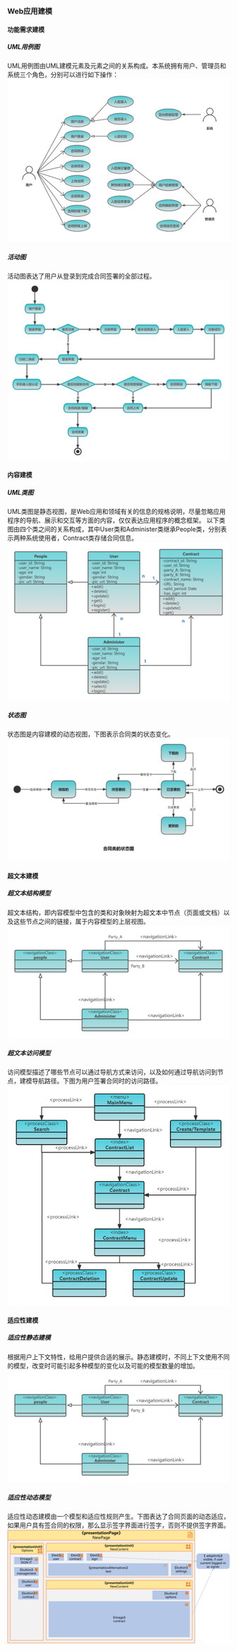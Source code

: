 ### Web应用建模

#### 功能需求建模

##### UML用例图
UML用例图由UML建模元素及元素之间的关系构成。本系统拥有用户、管理员和系统三个角色，分别可以进行如下操作：
![用例图](img/用例图.png)

##### 活动图
活动图表达了用户从登录到完成合同签署的全部过程。
![活动图](https://github.com/Zanejins/web-project/blob/main/web_modeling/activity_diagram.png)

#### 内容建模

##### UML类图
UML类图是静态视图，是Web应用和领域有关的信息的规格说明，尽量忽略应用程序的导航、展示和交互等方面的内容，仅仅表达应用程序的概念框架。
以下类图由四个类之间的关系构成，其中User类和Administer类继承People类，分别表示两种系统使用者，Contract类存储合同信息。
![类图](img/类图.png)

##### 状态图
状态图是内容建模的动态视图，下图表示合同类的状态变化。
![状态图](img/状态图.png)

#### 超文本建模

##### 超文本结构模型
超文本结构，即内容模型中包含的类和对象映射为超文本中节点（页面或文档）以及这些节点之间的链接，属于内容模型的上层视图。
![超文本结构模型](img/超文本结构模型.png)

##### 超文本访问模型
访问模型描述了哪些节点可以通过导航方式来访问，以及如何通过导航访问到节点，建模导航路径。下图为用户签署合同时的访问路径。
![超文本访问模型](img/超文本访问模型.png)

#### 适应性建模

##### 适应性静态建模
根据用户上下文特性，给用户提供合适的展示。静态建模时，不同上下文使用不同的模型，改变时可能引起多种模型的变化以及可能的模型数量的增加。
![适应性静态模型](img/适应性静态建模.png)

##### 适应性动态模型
适应性动态建模由一个模型和适应性规则产生。下图表达了合同页面的动态适应，如果用户具有签合同的权限，那么显示签字界面进行签字，否则不提供签字界面。
![适应性动态模型](img/适应性动态建模.png)
